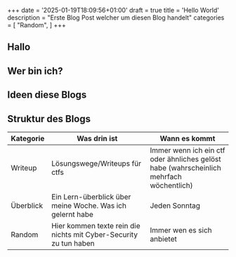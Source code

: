 +++
date = '2025-01-19T18:09:56+01:00'
draft = true
title = 'Hello World'
description = "Erste Blog Post welcher um diesen Blog handelt"
categories = [
    "Random",
]
+++
## Hallo


## Wer bin ich?

## Ideen diese Blogs 


## Struktur des Blogs

|Kategorie | Was drin ist| Wann es kommt |
| --- | --- | --- |
|Writeup| Lösungswege/Writeups für ctfs| Immer wenn ich ein ctf oder ähnliches gelöst habe (wahrscheinlich mehrfach wöchentlich)|
|Überblick| Ein Lern-überblick über meine Woche. Was ich gelernt habe|Jeden Sonntag|
|Random| Hier kommen texte rein die nichts mit Cyber-Security zu tun haben| Immer wen es sich anbietet|